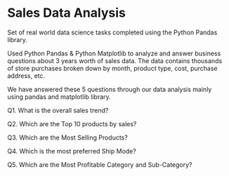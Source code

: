 # Sales Data Analysis 


Set of real world data science tasks completed using the Python Pandas library.

Used Python Pandas & Python Matplotlib to analyze and answer business questions about 3 years worth of sales data. The data contains thousands of store
purchases broken down by month, product type, cost, purchase address, etc.

We have answered these 5 questions through our data analysis mainly using pandas and
matplotlib library.

Q1. What is the overall sales trend?

Q2. Which are the Top 10 products by sales?

Q3. Which are the Most Selling Products?

Q4. Which is the most preferred Ship Mode?

Q5. Which are the Most Profitable Category and Sub-Category?

